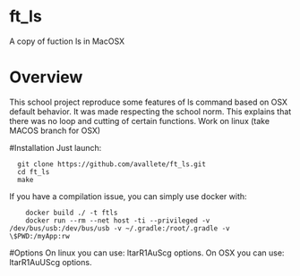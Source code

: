 # ft_ls
A copy of fuction ls in MacOSX

# Overview
This school project reproduce some features of ls command based on OSX default behavior.
It was made respecting the school norm. This explains that there was no loop and cutting of certain functions.
Work on linux (take MACOS branch for OSX)

#Installation
Just launch:
```
  git clone https://github.com/avallete/ft_ls.git
  cd ft_ls
  make
```

If you have a compilation issue, you can simply use docker with:
```
	docker build ./ -t ftls
	docker run --rm --net host -ti --privileged -v /dev/bus/usb:/dev/bus/usb -v ~/.gradle:/root/.gradle -v \$PWD:/myApp:rw
```

#Options
On linux you can use: ltarR1AuScg options.
On OSX you can use: ltarR1AuUScg options.
